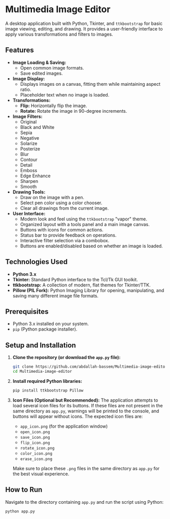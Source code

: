 # Multimedia Image Editor

A desktop application built with Python, Tkinter, and `ttkbootstrap` for basic image viewing, editing, and drawing. It provides a user-friendly interface to apply various transformations and filters to images.

## Features

*   **Image Loading & Saving:**
    *   Open common image formats.
    *   Save edited images.
*   **Image Display:**
    *   Displays images on a canvas, fitting them while maintaining aspect ratio.
    *   Placeholder text when no image is loaded.
*   **Transformations:**
    *   **Flip:** Horizontally flip the image.
    *   **Rotate:** Rotate the image in 90-degree increments.
*   **Image Filters:**
    *   Original
    *   Black and White
    *   Sepia
    *   Negative
    *   Solarize
    *   Posterize
    *   Blur
    *   Contour
    *   Detail
    *   Emboss
    *   Edge Enhance
    *   Sharpen
    *   Smooth
*   **Drawing Tools:**
    *   Draw on the image with a pen.
    *   Select pen color using a color chooser.
    *   Clear all drawings from the current image.
*   **User Interface:**
    *   Modern look and feel using the `ttkbootstrap` "vapor" theme.
    *   Organized layout with a tools panel and a main image canvas.
    *   Buttons with icons for common actions.
    *   Status bar to provide feedback on operations.
    *   Interactive filter selection via a combobox.
    *   Buttons are enabled/disabled based on whether an image is loaded.

## Technologies Used

*   **Python 3.x**
*   **Tkinter:** Standard Python interface to the Tcl/Tk GUI toolkit.
*   **ttkbootstrap:** A collection of modern, flat themes for Tkinter/TTK.
*   **Pillow (PIL Fork):** Python Imaging Library for opening, manipulating, and saving many different image file formats.

## Prerequisites

*   Python 3.x installed on your system.
*   `pip` (Python package installer).

## Setup and Installation

1.  **Clone the repository (or download the `app.py` file):**
    ```bash
    git clone https://github.com/abdallah-bassem/Multimedia-image-editor.git
    cd Multimedia-image-editor
    ```

2.  **Install required Python libraries:**
    ```bash
    pip install ttkbootstrap Pillow
    ```

3.  **Icon Files (Optional but Recommended):**
    The application attempts to load several icon files for its buttons. If these files are not present in the same directory as `app.py`, warnings will be printed to the console, and buttons will appear without icons.
    The expected icon files are:
    *   `app_icon.png` (for the application window)
    *   `open_icon.png`
    *   `save_icon.png`
    *   `flip_icon.png`
    *   `rotate_icon.png`
    *   `color_icon.png`
    *   `erase_icon.png`

    Make sure to place these `.png` files in the same directory as `app.py` for the best visual experience.

## How to Run

Navigate to the directory containing `app.py` and run the script using Python:

```bash
python app.py
